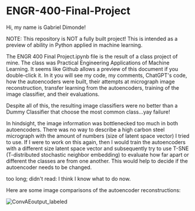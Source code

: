 # ENGR-400-Final-Project
Hi, my name is Gabriel Dimonde!

NOTE: This repository is NOT a fully built project! This is intended as a preview of ability in Python applied in machine learning.

The ENGR 400 Final Project.ipynb file is the result of a class project of mine. The class was Practical Engineering Applications of Machine Learning. It seems like Github allows a preview of this document if you double-click it.
In it you will see my code, my comments, ChatGPT's code, how the autoencoders were built, their attempts at micrograph image reconstruction, transfer learning from the autoencoders, training of the image classifier, and their evaluations. 

Despite all of this, the resulting image classifiers were no better than a Dummy Classifier that choose the most common class...yay failure! 

In hindsight, the image information was bottlenecked too much in both autoencoders. There was no way to describe a high carbon steel micrograph with the amount of numbers (size of latent space vector) I tried to use. If I were to work on this again, then I would train the autoencoders with a different size latent space vector and subsequently try to use T-SNE (T-distributed stochastic neighbor embedding) to evaluate how far apart or different the classes are from one another. This would help to decide if the autoencoder needs to be changed. 

too long; didn't read:
I think I know what to do now. 

Here are some image comparisons of the autoencoder reconstructions:

![ConvAEoutput_labeled](https://github.com/Mathematical-Methods/ENGR-400-Final-Project/assets/138537308/9e7dfb8f-17b3-4690-9a71-08b7174715b8)
